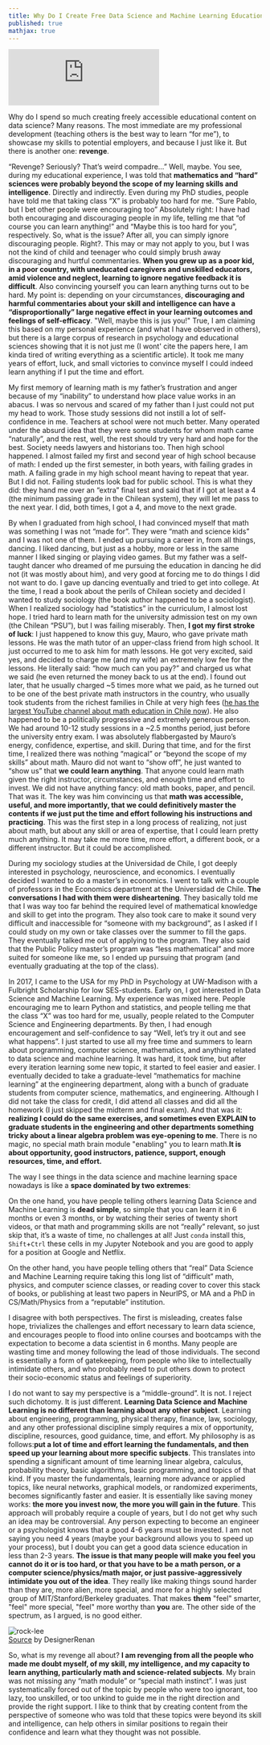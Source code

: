 ```yaml
---
title: Why Do I Create Free Data Science and Machine Learning Educational Content - For Revenge
published: true
mathjax: true
---
```


<iframe src="https://github.com/sponsors/pabloinsente/card" title="Sponsor pabloinsente" height="112" width="300" style="border: 0;"></iframe>

Why do I spend so much creating freely accessible educational content on data science? Many reasons. The most immediate are my professional development (teaching others is the best way to learn “for me”), to showcase my skills to potential employers, and because I just like it. But there is another one: **revenge**.

“Revenge? Seriously? That’s weird compadre…” Well, maybe. You see, during my educational experience, I was told that **mathematics and “hard” sciences were probably beyond the scope of my learning skills and intelligence**. Directly and indirectly. Even during my PhD studies, people have told me that taking class “X” is probably too hard for me. “Sure Pablo, but I bet other people were encouraging too” Absolutely right: I have had both encouraging and discouraging people in my life, telling me that “of course you can learn anything!” and “Maybe this is too hard for you”, respectively. So, what is the issue? After all, you can simply ignore discouraging people. Right?. This may or may not apply to you, but I was not the kind of child and teenager who could simply brush away discouraging and hurtful commentaries. **When you grew up as a poor kid, in a poor country, with uneducated caregivers and unskilled educators, amid violence and neglect, learning to ignore negative feedback it is difficult**. Also convincing yourself you can learn anything turns out to be hard. My point is: depending on your circumstances, **discouraging and harmful commentaries about your skill and intelligence can have a “disproportionally” large negative effect in your learning outcomes and feelings of self-efficacy**. "Well, maybe this is jus you!" True, I am claiming this based on my personal experience (and what I have observed in others), but there is a large corpus of research in psychology and educational sciences showing that it is not just me (I wont' cite the papers here, I am kinda tired of writing everything as a scientific article). It took me many years of effort, luck, and small victories to convince myself I could indeed learn anything if I put the time and effort.

My first memory of learning math is my father’s frustration and anger because of my “inability” to understand how place value works in an abacus. I was so nervous and scared of my father than I just could not put my head to work. Those study sessions did not instill a lot of self-confidence in me. Teachers at school were not much better. Many operated under the absurd idea that they were some students for whom math came “naturally”, and the rest, well, the rest should try very hard and hope for the best. Society needs lawyers and historians too. Then high school happened. I almost failed my first and second year of high school because of math: I ended up the first semester, in both years, with failing grades in math. A failing grade in my high school meant having to repeat that year. But I did not. Failing students look bad for public school. This is what they did: they hand me over an “extra” final test and said that if I got at least a 4 (the minimum passing grade in the Chilean system), they will let me pass to the next year. I did, both times, I got a 4, and move to the next grade.

By when I graduated from high school, I had convinced myself that math was something I was not “made for”. They were “math and science kids” and I was not one of them. I ended up pursuing a career in, from all things, dancing. I liked dancing, but just as a hobby, more or less in the same manner I liked singing or playing video games. But my father was a self-taught dancer who dreamed of me pursuing the education in dancing he did not (it was mostly about him), and very good at forcing me to do things I did not want to do. I gave up dancing eventually and tried to get into college. At the time, I read a book about the perils of Chilean society and decided I wanted to study sociology (the book author happened to be a sociologist). When I realized sociology had “statistics” in the curriculum, I almost lost hope. I tried hard to learn math for the university admission test on my own (the Chilean “PSU”), but I was failing miserably. Then, **I got my first stroke of luck**: I just happened to know this guy, Mauro, who gave private math lessons. He was the math tutor of an upper-class friend from high school. It just occurred to me to ask him for math lessons. He got very excited, said yes, and decided to charge me (and my wife) an extremely low fee for the lessons. He literally said: “how much can you pay?” and charged us what we said (he even returned the money back to us at the end). I found out later, that he usually charged ~5 times more what we paid, as he turned out to be one of the best private math instructors in the country, who usually took students from the richest families in Chile at very high fees ([he has the largest YouTube channel about math education in Chile now](https://www.youtube.com/channel/UCbdoqtgHjDZwYASjQJlxB4A)). He also happened to be a politically progressive and extremely generous person. We had around 10-12 study sessions in a ~2.5 months period, just before the university entry exam. I was absolutely flabbergasted by Mauro’s energy, confidence, expertise, and skill. During that time, and for the first time, I realized there was nothing “magical” or “beyond the scope of my skills” about math. Mauro did not want to “show off”, he just wanted to “show us” that **we could learn anything**. That anyone could learn math given the right instructor, circumstances, and enough time and effort to invest. We did not have anything fancy: old math books, paper, and pencil. That was it. The key was him convincing us that **math was accessible, useful, and more importantly, that we could definitively master the contents if we just put the time and effort following his instructions and practicing**. This was the first step in a long process of realizing, not just about math, but about any skill or area of expertise, that I could learn pretty much anything. It may take me more time, more effort, a different book, or a different instructor. But it could be accomplished.

During my sociology studies at the Universidad de Chile, I got deeply interested in psychology, neuroscience, and economics. I eventually decided I wanted to do a master’s in economics. I went to talk with a couple of professors in the Economics department at the Universidad de Chile. **The conversations I had with them were disheartening**. They basically told me that I was way too far behind the required level of mathematical knowledge and skill to get into the program. They also took care to make it sound very difficult and inaccessible for “someone with my background”, as I asked if I could study on my own or take classes over the summer to fill the gaps. They eventually talked me out of applying to the program. They also said that the Public Policy master’s program was “less mathematical” and more suited for someone like me, so I ended up pursuing that program (and eventually graduating at the top of the class).

In 2017, I came to the USA for my PhD in Psychology at UW-Madison with a Fulbright Scholarship for low SES-students. Early on, I got interested in Data Science and Machine Learning. My experience was mixed here. People encouraging me to learn Python and statistics, and people telling me that the class “X” was too hard for me, usually, people related to the Computer Science and Engineering departments. By then, I had enough encouragement and self-confidence to say “Well, let’s try it out and see what happens”. I just started to use all my free time and summers to learn about programming, computer science, mathematics, and anything related to data science and machine learning. It was hard, it took time, but after every iteration learning some new topic, it started to feel easier and easier. I eventually decided to take a graduate-level “mathematics for machine learning” at the engineering department, along with a bunch of graduate students from computer science, mathematics, and engineering. Although I did not take the class for credit, I did attend all classes and did all the homework (I just skipped the midterm and final exam). And that was it: **realizing I could do the same exercises, and sometimes even EXPLAIN to graduate students in the engineering and other departments something tricky about a linear algebra problem was eye-opening to me**. There is no magic, no special math brain module "enabling" you to learn math.**It is about opportunity, good instructors, patience, support, enough resources, time, and effort.**

The way I see things in the data science and machine learning space nowadays is like a **space dominated by two extremes**:

On the one hand, you have people telling others learning Data Science and Machine Learning is **dead simple**, so simple that you can learn it in 6 months or even 3 months, or by watching their series of twenty short videos, or that math and programming skills are not “really” relevant, so just skip that, it’s a waste of time, no challenges at all! Just `conda` install this, `Shift`+`Ctrl` these cells in my Jupyter Notebook and you are good to apply for a position at Google and Netflix.

On the other hand, you have people telling others that “real” Data Science and Machine Learning require taking this long list of “difficult” math, physics, and computer science classes, or reading cover to cover this stack of books, or publishing at least two papers in NeurIPS, or MA and a PhD in CS/Math/Physics from a “reputable” institution.

I disagree with both perspectives. The first is misleading, creates false hope, trivializes the challenges and effort necessary to learn data science, and encourages people to flood into online courses and bootcamps with the expectation to become a data scientist in 6 months. Many people are wasting time and money following the lead of those individuals. The second is essentially a form of gatekeeping, from people who like to intellectually intimidate others, and who probably need to put others down to protect their socio-economic status and feelings of superiority.

I do not want to say my perspective is a “middle-ground”. It is not. I reject such dichotomy. It is just different. **Learning Data Science and Machine Learning is no different than learning about any other subject**. Learning about engineering, programming, physical therapy, finance, law, sociology, and any other professional discipline simply requires a mix of opportunity, discipline, resources, good guidance, time, and effort. My philosophy is as follows:**put a lot of time and effort learning the fundamentals, and then speed up your learning about more specific subjects**. This translates into spending a significant amount of time learning linear algebra, calculus, probability theory, basic algorithms, basic programming, and topics of that kind. If you master the fundamentals, learning more advance or applied topics, like neural networks, graphical models, or randomized experiments, becomes significantly faster and easier. It is essentially like saving money works: **the more you invest now, the more you will gain in the future**. This approach will probably require a couple of years, but I do not get why such an idea may be controversial. Any person expecting to become an engineer or a psychologist knows that a good 4-6 years must be invested. I am not saying you need 4 years (maybe your background allows you to speed up your process), but I doubt you can get a good data science education in less than 2-3 years. **The issue is that many people will make you feel you cannot do it or is too hard, or that you have to be a math person, or a computer science/physics/math major, or just passive-aggressively intimidate you out of the idea**. They really like making things sound harder than they are, more alien, more special, and more for a highly selected group of MIT/Stanford/Berkeley graduates. That makes **them** "feel" smarter, "feel" more special, "feel" more worthy than **you** are. The other side of the spectrum, as I argued, is no good either.

![rock-lee](../assets/post-13/rock-lee.jpg )  
[Source](https://www.deviantart.com/designerrenan/art/Rock-Lee-Lotus-Primary-And-Video-543827918) by DesignerRenan

So, what is my revenge all about? **I am revenging from all the people who made me doubt myself, of my skill, my intelligence, and my capacity to learn anything, particularly math and science-related subjects**. My brain was not missing any “math module” or “special math instinct”. I was just systematically forced out of the topic by people who were too ignorant, too lazy, too unskilled, or too unkind to guide me in the right direction and provide the right support. I like to think that by creating content from the perspective of someone who was told that these topics were beyond its skill and intelligence, can help others in similar positions to regain their confidence and learn what they thought was not possible.
